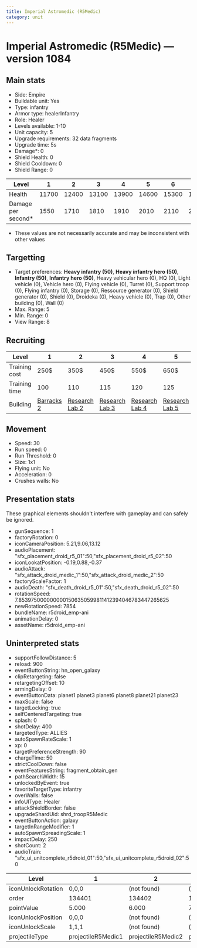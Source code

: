 ```yaml
---
title: Imperial Astromedic (R5Medic)
category: unit
---
```


# Imperial Astromedic (R5Medic) — version 1084

## Main stats

  * Side: Empire
  * Buildable unit: Yes
  * Type: infantry
  * Armor type: healerInfantry
  * Role: Healer
  * Levels available: 1-10
  * Unit capacity: 5
  * Upgrade requirements: 32 data fragments
  * Upgrade time: 5s
  * Damage*: 0
  * Shield Health: 0
  * Shield Cooldown: 0
  * Shield Range: 0

|Level             |1    |2    |3    |4    |5    |6    |7    |8    |9    |10   |
|------------------|-----|-----|-----|-----|-----|-----|-----|-----|-----|-----|
|Health            |11700|12400|13100|13900|14600|15300|16000|16800|18100|19500|
|Damage per second*|1550 |1710 |1810 |1910 |2010 |2110 |2210 |2310 |2490 |2690 |

* These values are not necessarily accurate and may be inconsistent with other values

## Targetting

  * Target preferences: **Heavy infantry (50)**, **Heavy infantry hero (50)**, **Infantry (50)**, **Infantry hero (50)**, Heavy vehicular hero (0), HQ (0), Light vehicle (0), Vehicle hero (0), Flying vehicle (0), Turret (0), Support troop (0), Flying infantry (0), Storage (0), Ressource generator (0), Shield generator (0), Shield (0), Droideka (0), Heavy vehicle (0), Trap (0), Other building (0), Wall (0)
  * Max. Range: 5
  * Min. Range: 0
  * View Range: 8

## Recruiting

|Level        |1                                |2                                      |3                                      |4                                      |5                                      |6                                      |7                                      |8                                      |9                                      |10                                      |
|-------------|---------------------------------|---------------------------------------|---------------------------------------|---------------------------------------|---------------------------------------|---------------------------------------|---------------------------------------|---------------------------------------|---------------------------------------|----------------------------------------|
|Training cost|250$                             |350$                                   |450$                                   |550$                                   |650$                                   |750$                                   |850$                                   |1000$                                  |1050$                                  |1150$                                   |
|Training time|100                              |110                                    |115                                    |120                                    |125                                    |130                                    |135                                    |140                                    |145                                    |150                                     |
|Building     |[Barracks 2](empireBarracks.html)|[Research Lab 2](empireOffenseLab.html)|[Research Lab 3](empireOffenseLab.html)|[Research Lab 4](empireOffenseLab.html)|[Research Lab 5](empireOffenseLab.html)|[Research Lab 6](empireOffenseLab.html)|[Research Lab 7](empireOffenseLab.html)|[Research Lab 8](empireOffenseLab.html)|[Research Lab 9](empireOffenseLab.html)|[Research Lab 10](empireOffenseLab.html)|

## Movement

  * Speed: 30
  * Run speed: 0
  * Run Threshold: 0
  * Size: 1x1
  * Flying unit: No
  * Acceleration: 0
  * Crushes walls: No

## Presentation stats

These graphical elements shouldn't interfere with gameplay and can safely be ignored.

  * gunSequence: 1
  * factoryRotation: 0
  * iconCameraPosition: 5.21,9.06,13.12
  * audioPlacement: "sfx_placement_droid_r5_01":50,"sfx_placement_droid_r5_02":50
  * iconLookatPosition: -0.19,0.88,-0.37
  * audioAttack: "sfx_attack_droid_medic_1":50,"sfx_attack_droid_medic_2":50
  * factoryScaleFactor: 1
  * audioDeath: "sfx_death_droid_r5_01":50,"sfx_death_droid_r5_02":50
  * rotationSpeed: 7.8539750000000001506350599811412394046783447265625
  * newRotationSpeed: 7854
  * bundleName: r5droid_emp-ani
  * animationDelay: 0
  * assetName: r5droid_emp-ani

## Uninterpreted stats

  * supportFollowDistance: 5
  * reload: 900
  * eventButtonString: hn_open_galaxy
  * clipRetargeting: false
  * retargetingOffset: 10
  * armingDelay: 0
  * eventButtonData: planet1 planet3 planet6 planet8 planet21 planet23
  * maxScale: false
  * targetLocking: true
  * selfCenteredTargeting: true
  * splash: 0
  * shotDelay: 400
  * targetedType: ALLIES
  * autoSpawnRateScale: 1
  * xp: 0
  * targetPreferenceStrength: 90
  * chargeTime: 50
  * strictCoolDown: false
  * eventFeaturesString: fragment_obtain_gen
  * pathSearchWidth: 15
  * unlockedByEvent: true
  * favoriteTargetType: infantry
  * overWalls: false
  * infoUIType: Healer
  * attackShieldBorder: false
  * upgradeShardUid: shrd_troopR5Medic
  * eventButtonAction: galaxy
  * targetInRangeModifier: 1
  * autoSpawnSpreadingScale: 1
  * impactDelay: 250
  * shotCount: 2
  * audioTrain: "sfx_ui_unitcomplete_r5droid_01":50,"sfx_ui_unitcomplete_r5droid_02":50

|Level             |1                 |2                 |3                 |4                 |5                 |6                 |7                 |8                 |9                 |10                 |
|------------------|------------------|------------------|------------------|------------------|------------------|------------------|------------------|------------------|------------------|-------------------|
|iconUnlockRotation|0,0,0             |(not found)       |(not found)       |(not found)       |(not found)       |(not found)       |(not found)       |(not found)       |(not found)       |(not found)        |
|order             |134401            |134402            |134403            |134404            |134405            |134406            |134407            |134408            |134409            |134410             |
|pointValue        |5.000             |6.000             |7.000             |8.000             |9.000             |10.000            |11.000            |12.000            |13.000            |15.000             |
|iconUnlockPosition|0,0,0             |(not found)       |(not found)       |(not found)       |(not found)       |(not found)       |(not found)       |(not found)       |(not found)       |(not found)        |
|iconUnlockScale   |1,1,1             |(not found)       |(not found)       |(not found)       |(not found)       |(not found)       |(not found)       |(not found)       |(not found)       |(not found)        |
|projectileType    |projectileR5Medic1|projectileR5Medic2|projectileR5Medic3|projectileR5Medic4|projectileR5Medic5|projectileR5Medic6|projectileR5Medic7|projectileR5Medic8|projectileR5Medic9|projectileR5Medic10|

